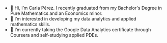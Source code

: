 - 👋 Hi, I’m Carla Pérez. I recently graduated from my Bachelor's Degree in Pure Mathematics and an Economics minor. 
- 👀 I’m interested in developing my data analytics and applied mathematics skills. 
- 🌱 I’m currently taking the Google Data Analytics certificate through Coursera and self-studying applied PDEs. 


<!---
carlaperez9/carlaperez9 is a ✨ special ✨ repository because its `README.md` (this file) appears on your GitHub profile.
You can click the Preview link to take a look at your changes.
--->
